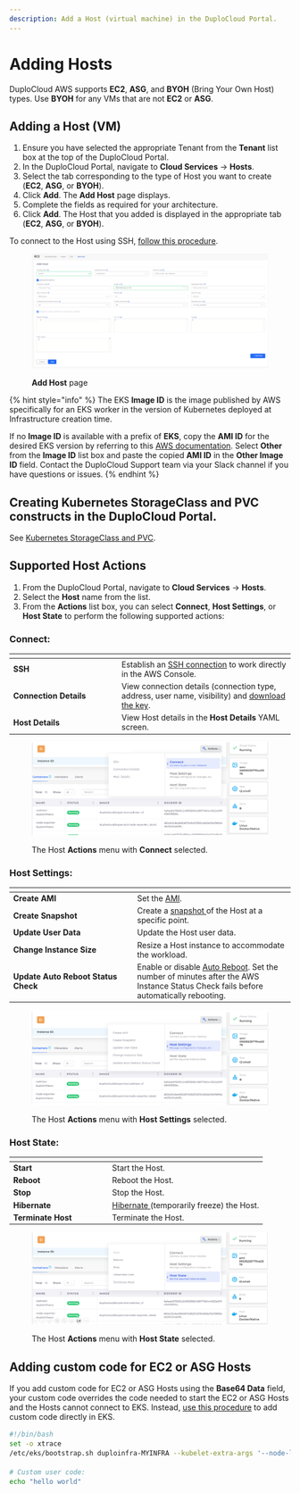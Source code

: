 ```yaml
---
description: Add a Host (virtual machine) in the DuploCloud Portal.
---
```


# Adding Hosts

DuploCloud AWS supports **EC2**, **ASG**, and **BYOH** (Bring Your Own Host) types. Use **BYOH** for any VMs that are not **EC2** or **ASG**.

## Adding a Host (VM)

1. Ensure you have selected the appropriate Tenant from the **Tenant** list box at the top of the DuploCloud Portal.
2. In the DuploCloud Portal, navigate to **Cloud Services** -> **Hosts**.&#x20;
3. Select the tab corresponding to the type of Host you want to create (**EC2**, **ASG**, or **BYOH**).
4. Click **Add**. The **Add Host** page displays.
5. Complete the fields as required for your architecture.&#x20;
6. Click **Add**. The Host that you added is displayed in the appropriate tab (**EC2**, **ASG**, or **BYOH**).

To connect to the Host using SSH, [follow this procedure](ssh-ec2-instance.md).

<figure><img src="../../../.gitbook/assets/Screenshot (27).png" alt=""><figcaption><p><strong>Add Host</strong> page</p></figcaption></figure>

{% hint style="info" %}
The EKS **Image ID** is the image published by AWS specifically for an EKS worker in the version of Kubernetes deployed at Infrastructure creation time.

If no **Image ID** is available with a prefix of **EKS**, copy the **AMI ID** for the desired EKS version by referring to this [AWS documentation](https://docs.aws.amazon.com/eks/latest/userguide/eks-optimized-amis.html). Select **Other** from the **Image ID** list box and paste the copied **AMI ID** in the **Other Image ID** field. Contact the DuploCloud Support team via your Slack channel if you have questions or issues.
{% endhint %}

## Creating Kubernetes StorageClass and PVC constructs in the DuploCloud Portal.

See [Kubernetes StorageClass and PVC](../../../kubernetes-overview/kubernetes-storageclass-and-pvc/).

## Supported Host Actions

1. From the DuploCloud Portal, navigate to **Cloud Services** -> **Hosts**.&#x20;
2. Select the **Host** name from the list.
3. From the **Actions** list box, you can select **Connect**, **Host Settings**, or **Host State** to perform the following supported actions:&#x20;

### **Connect:**

<table data-header-hidden><thead><tr><th width="180"></th><th></th></tr></thead><tbody><tr><td><strong>SSH</strong></td><td>Establish an <a href="ssh-ec2-instance.md#connecting-to-an-ec2-linux-instance-using-ssh">SSH connection</a> to work directly in the AWS Console.</td></tr><tr><td><strong>Connection Details</strong></td><td>View connection details (connection type, address, user name, visibility) and <a href="ssh-ec2-instance.md#connect-by-downloading-a-key">download the key</a>.</td></tr><tr><td><strong>Host Details</strong></td><td>View Host details in the <strong>Host Details</strong> YAML screen.</td></tr></tbody></table>

<div align="left"><figure><img src="../../../.gitbook/assets/Shot 1 connection.png" alt=""><figcaption><p>The Host <strong>Actions</strong> menu with <strong>Connect</strong> selected.</p></figcaption></figure></div>

### **Host Settings:**

<table data-header-hidden><thead><tr><th width="208"></th><th></th></tr></thead><tbody><tr><td><strong>Create AMI</strong></td><td>Set the <a href="create-amazon-machine-image-ami.md">AMI</a>.</td></tr><tr><td><strong>Create Snapshot</strong></td><td>Create a <a href="backups.md">snapshot </a>of the Host at a specific point. </td></tr><tr><td><strong>Update User Data</strong></td><td>Update the Host user data.</td></tr><tr><td><strong>Change Instance Size</strong></td><td>Resize a Host instance to accommodate the workload. </td></tr><tr><td><strong>Update Auto Reboot Status Check</strong></td><td>Enable or disable <a href="configure-auto-reboot.md">Auto Reboot</a>. Set the number of minutes after the AWS Instance Status Check fails before automatically rebooting. </td></tr></tbody></table>

<div align="left"><figure><img src="../../../.gitbook/assets/Shot 2 Host Connections.png" alt=""><figcaption><p>The Host <strong>Actions</strong> menu with <strong>Host Settings</strong> selected.</p></figcaption></figure></div>

### **Host State:**

<table data-header-hidden><thead><tr><th width="163"></th><th></th></tr></thead><tbody><tr><td><strong>Start</strong></td><td>Start the Host.</td></tr><tr><td><strong>Reboot</strong></td><td>Reboot the Host.</td></tr><tr><td><strong>Stop</strong> </td><td>Stop the Host. </td></tr><tr><td><strong>Hibernate</strong></td><td><a href="hibernate-an-ec2-host.md">Hibernate </a>(temporarily freeze) the Host.</td></tr><tr><td><strong>Terminate Host</strong></td><td>Terminate the Host. </td></tr></tbody></table>

<div align="left"><figure><img src="../../../.gitbook/assets/Shot 3 Host State.png" alt=""><figcaption><p>The Host <strong>Actions</strong> menu with <strong>Host State</strong> selected.</p></figcaption></figure></div>

## Adding custom code for EC2 or ASG Hosts&#x20;

If you add custom code for EC2 or ASG Hosts using the **Base64 Data** field, your custom code overrides the code needed to start the EC2 or ASG Hosts and the Hosts cannot connect to EKS. Instead, [use this procedure](adding-hosts.md#adding-custom-code-for-ec2-and-asg-hosts-in-eks) to add custom code directly in EKS.&#x20;

```bash
#!/bin/bash
set -o xtrace
/etc/eks/bootstrap.sh duploinfra-MYINFRA --kubelet-extra-args '--node-labels=tenantname=duploservices-MYTENANT'

# Custom user code:
echo "hello world"
```

